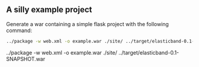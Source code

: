 ## A silly example project

Generate a war containing a simple flask project with the following command:

```bash
../package -w web.xml -o example.war ./site/ ../target/elasticband-0.1-SNAPSHOT.war
```
../package -w web.xml -o example.war ./site/ ../target/elasticband-0.1-SNAPSHOT.war

